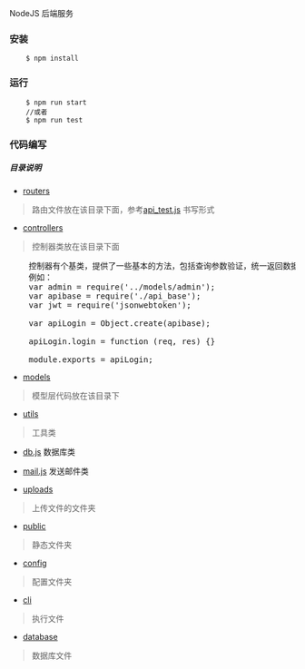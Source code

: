 NodeJS 后端服务

### 安装
```
    $ npm install
```

### 运行
```
    $ npm run start
    //或者
    $ npm run test
```
 
### 代码编写

##### 目录说明

- [routers]()
>路由文件放在该目录下面，参考[api_test.js]() 书写形式

- [controllers]()
>控制器类放在该目录下面
<pre>
    控制器有个基类，提供了一些基本的方法，包括查询参数验证，统一返回数据格式方法
    例如：
    var admin = require('../models/admin');
    var apibase = require('./api_base');
    var jwt = require('jsonwebtoken');

    var apiLogin = Object.create(apibase);

    apiLogin.login = function (req, res) {}

    module.exports = apiLogin;
</pre>

- [models]()
> 模型层代码放在该目录下

- [utils]()
> 工具类
- [db.js]() 数据库类 
- [mail.js]() 发送邮件类

- [uploads]()
> 上传文件的文件夹

- [public]()
> 静态文件夹

- [config]()
> 配置文件夹

- [cli]()
> 执行文件

- [database]()
> 数据库文件